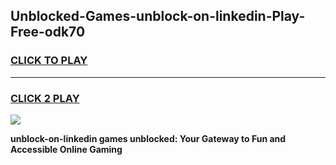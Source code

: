 
## Unblocked-Games-unblock-on-linkedin-Play-Free-odk70
<h3>
<a href="https://premium76.site?title=unblock-on-linkedin&ref=21A">CLICK TO PLAY</a></h3>
<hr>

<h3>
<a href="https://premium76.site?title=unblock-on-linkedin&ref=21A">CLICK 2 PLAY</a>
  
</h3>

<a href="https://premium76.site?title=unblock-on-linkedin&ref=21A"><img src="https://clearcache.store/games.png"></a>


**unblock-on-linkedin games unblocked: Your Gateway to Fun and Accessible Online Gaming**
